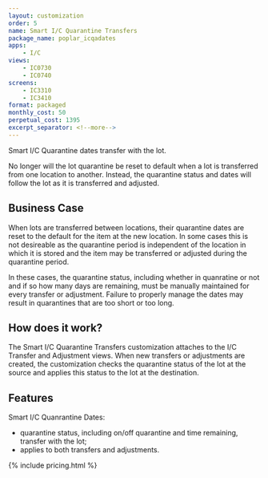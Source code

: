 ```yaml
---
layout: customization
order: 5
name: Smart I/C Quarantine Transfers
package_name: poplar_icqadates
apps:
    - I/C
views:
    - IC0730
    - IC0740
screens:
    - IC3310
    - IC3410
format: packaged
monthly_cost: 50
perpetual_cost: 1395
excerpt_separator: <!--more-->
---
```


Smart I/C Quarantine dates transfer with the lot.

No longer will the lot quarantine be reset to default when a lot is
transferred from one location to another. Instead, the quarantine status and
dates will follow the lot as it is transferred and adjusted. 
<!--more-->

## Business Case

When lots are transferred between locations, their quarantine dates
are reset to the default for the item at the new location.  In some
cases this is not desireable as the quarantine period is independent
of the location in which it is stored and the item may be transferred
or adjusted during the quarantine period.

In these cases, the quarantine status, including whether in quanratine or
not and if so how many days are remaining, must be manually maintained 
for every transfer or adjustment. Failure to properly manage the dates
may result in quarantines that are too short or too long.

## How does it work?

The Smart I/C Quarantine Transfers customization attaches to the I/C
Transfer and Adjustment views.  When new transfers or adjustments are
created, the customization checks the quarantine status of the lot at the
source and applies this status to the lot at the destination.

## Features

Smart I/C Quanrantine Dates:

- quarantine status, including on/off quarantine and time remaining,
  transfer with the lot;
- applies to both transfers and adjustments.

{% include pricing.html %}
